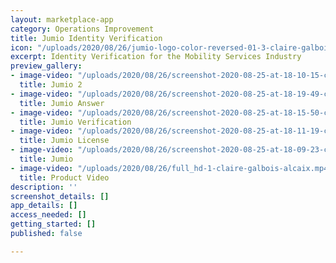 ```yaml
---
layout: marketplace-app
category: Operations Improvement
title: Jumio Identity Verification
icon: "/uploads/2020/08/26/jumio-logo-color-reversed-01-3-claire-galbois-alcaix-2.jpg"
excerpt: Identity Verification for the Mobility Services Industry
preview_gallery:
- image-video: "/uploads/2020/08/26/screenshot-2020-08-25-at-18-10-15-claire-galbois-alcaix.png"
  title: Jumio 2
- image-video: "/uploads/2020/08/26/screenshot-2020-08-25-at-18-19-49-claire-galbois-alcaix.png"
  title: Jumio Answer
- image-video: "/uploads/2020/08/26/screenshot-2020-08-25-at-18-15-50-claire-galbois-alcaix.png"
  title: Jumio Verification
- image-video: "/uploads/2020/08/26/screenshot-2020-08-25-at-18-11-19-claire-galbois-alcaix.png"
  title: Jumio License
- image-video: "/uploads/2020/08/26/screenshot-2020-08-25-at-18-09-23-claire-galbois-alcaix.png"
  title: Jumio
- image-video: "/uploads/2020/08/26/full_hd-1-claire-galbois-alcaix.mp4"
  title: Product Video
description: ''
screenshot_details: []
app_details: []
access_needed: []
getting_started: []
published: false

---
```

